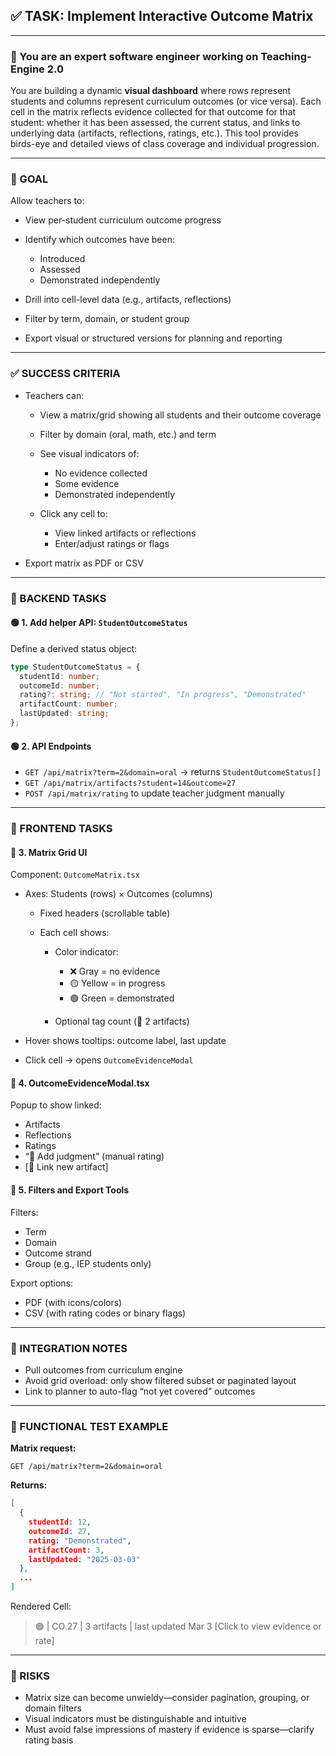 ## ✅ TASK: Implement Interactive Outcome Matrix

---

### 🧠 You are an expert software engineer working on Teaching-Engine 2.0

You are building a dynamic **visual dashboard** where rows represent students and columns represent curriculum outcomes (or vice versa). Each cell in the matrix reflects evidence collected for that outcome for that student: whether it has been assessed, the current status, and links to underlying data (artifacts, reflections, ratings, etc.). This tool provides birds-eye and detailed views of class coverage and individual progression.

---

### 🔹 GOAL

Allow teachers to:

- View per-student curriculum outcome progress
- Identify which outcomes have been:

  - Introduced
  - Assessed
  - Demonstrated independently

- Drill into cell-level data (e.g., artifacts, reflections)
- Filter by term, domain, or student group
- Export visual or structured versions for planning and reporting

---

### ✅ SUCCESS CRITERIA

- Teachers can:

  - View a matrix/grid showing all students and their outcome coverage
  - Filter by domain (oral, math, etc.) and term
  - See visual indicators of:

    - No evidence collected
    - Some evidence
    - Demonstrated independently

  - Click any cell to:

    - View linked artifacts or reflections
    - Enter/adjust ratings or flags

- Export matrix as PDF or CSV

---

### 🔧 BACKEND TASKS

#### 🟢 1. Add helper API: `StudentOutcomeStatus`

Define a derived status object:

```ts
type StudentOutcomeStatus = {
  studentId: number;
  outcomeId: number;
  rating?: string; // "Not started", "In progress", "Demonstrated"
  artifactCount: number;
  lastUpdated: string;
};
```

#### 🟢 2. API Endpoints

- `GET /api/matrix?term=2&domain=oral`
  → returns `StudentOutcomeStatus[]`
- `GET /api/matrix/artifacts?student=14&outcome=27`
- `POST /api/matrix/rating` to update teacher judgment manually

---

### 🎨 FRONTEND TASKS

#### 🔵 3. Matrix Grid UI

Component: `OutcomeMatrix.tsx`

- Axes: Students (rows) × Outcomes (columns)

  - Fixed headers (scrollable table)
  - Each cell shows:

    - Color indicator:

      - ❌ Gray = no evidence
      - 🟡 Yellow = in progress
      - 🟢 Green = demonstrated

    - Optional tag count (🧾 2 artifacts)

- Hover shows tooltips: outcome label, last update
- Click cell → opens `OutcomeEvidenceModal`

#### 🔵 4. OutcomeEvidenceModal.tsx

Popup to show linked:

- Artifacts
- Reflections
- Ratings
- “📝 Add judgment” (manual rating)
- \[📎 Link new artifact]

#### 🔵 5. Filters and Export Tools

Filters:

- Term
- Domain
- Outcome strand
- Group (e.g., IEP students only)

Export options:

- PDF (with icons/colors)
- CSV (with rating codes or binary flags)

---

### 🔗 INTEGRATION NOTES

- Pull outcomes from curriculum engine
- Avoid grid overload: only show filtered subset or paginated layout
- Link to planner to auto-flag “not yet covered” outcomes

---

### 🧪 FUNCTIONAL TEST EXAMPLE

**Matrix request:**

```http
GET /api/matrix?term=2&domain=oral
```

**Returns:**

```json
[
  {
    studentId: 12,
    outcomeId: 27,
    rating: "Demonstrated",
    artifactCount: 3,
    lastUpdated: "2025-03-03"
  },
  ...
]
```

Rendered Cell:

> 🟢 | CO.27 | 3 artifacts | last updated Mar 3
> \[Click to view evidence or rate]

---

### 🚩 RISKS

- Matrix size can become unwieldy—consider pagination, grouping, or domain filters
- Visual indicators must be distinguishable and intuitive
- Must avoid false impressions of mastery if evidence is sparse—clarify rating basis
